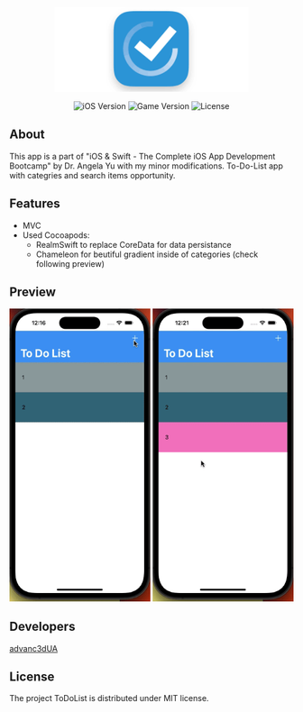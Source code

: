 <p align="center">
      <img src="https://github.com/advanc3dUA/ToDoList/blob/main/ReadmeHelper/logo.png" alt= "project Logo" height="150">
</p>

<p align="center">
   <img src="https://img.shields.io/badge/iOS-14.0%2B-blueviolet" alt="iOS Version">
   <img src="https://img.shields.io/badge/Version-1.0-blue" alt="Game Version">
   <img src="https://img.shields.io/badge/License-MIT-source" alt="License">
</p>

## About
This app is a part of "iOS & Swift - The Complete iOS App Development Bootcamp" by Dr. Angela Yu with my minor modifications. To-Do-List app with categries and search items opportunity. 


## Features
- MVC
- Used Cocoapods:
    * RealmSwift to replace CoreData for data persistance
    * Chameleon for beutiful gradient inside of categories (check following preview)

## Preview

<p align="center">
      <img src="https://github.com/advanc3dUA/ToDoList/raw/main/ReadmeHelper/preview-1.gif" alt= "project Logo" width="250">
      <img src="https://github.com/advanc3dUA/ToDoList/raw/main/ReadmeHelper/preview-2.gif" alt= "project Logo" width="250">
</p>


## Developers
[advanc3dUA](https://github.com/advanc3dUA)

## License
The project ToDoList is distributed under MIT license.
